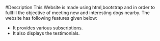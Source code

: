 #Description
This Website is made using html,bootstrap and in order to fullfill the objective of meeting new and interesting dogs nearby.
The website has following features given below:
- It provides various subscriptions.
- It also displays the testimonials.  
